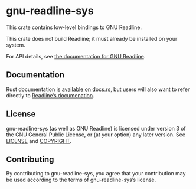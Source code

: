 gnu-readline-sys
================

This crate contains low-level bindings to GNU Readline.

This crate does not build Readline; it must already be installed on your
system.

For API details, see [the documentation for GNU Readline][docs].

[docs]: https://tiswww.cwru.edu/php/chet/readline/readline.html

Documentation
-------------

Rust documentation is [available on docs.rs][docs.rs], but users will also want
to refer directly to [Readline’s documenation][docs].

[docs.rs]: https://docs.rs/gnu-readline-sys/0.1

License
-------

gnu-readline-sys (as well as GNU Readline) is licensed under version 3 of the
GNU General Public License, or (at your option) any later version. See
[LICENSE](LICENSE) and [COPYRIGHT](COPYRIGHT).

Contributing
------------

By contributing to gnu-readline-sys, you agree that your contribution may be
used according to the terms of gnu-readline-sys’s license.
